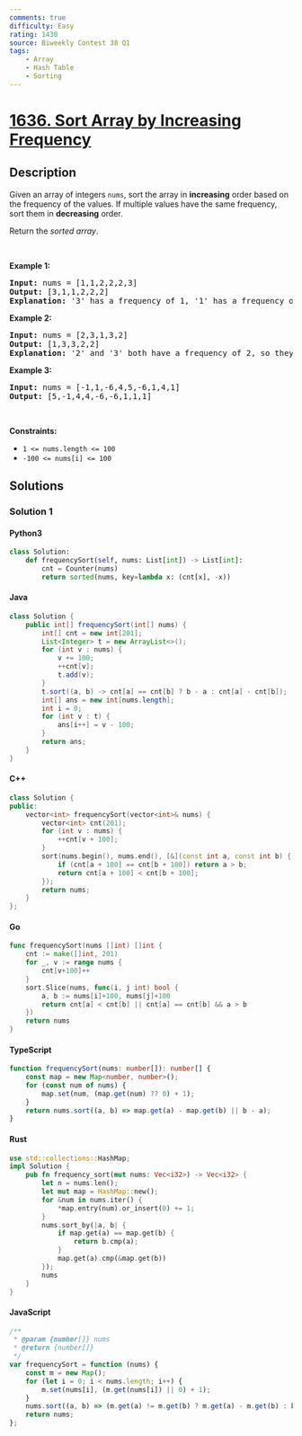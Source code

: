 ```yaml
---
comments: true
difficulty: Easy
rating: 1430
source: Biweekly Contest 38 Q1
tags:
    - Array
    - Hash Table
    - Sorting
---
```


<!-- problem:start -->

# [1636. Sort Array by Increasing Frequency](https://leetcode.com/problems/sort-array-by-increasing-frequency)

## Description

<!-- description:start -->

<p>Given an array of integers <code>nums</code>, sort the array in <strong>increasing</strong> order based on the frequency of the values. If multiple values have the same frequency, sort them in <strong>decreasing</strong> order.</p>

<p>Return the <em>sorted array</em>.</p>

<p>&nbsp;</p>
<p><strong class="example">Example 1:</strong></p>

<pre>
<strong>Input:</strong> nums = [1,1,2,2,2,3]
<strong>Output:</strong> [3,1,1,2,2,2]
<strong>Explanation:</strong> &#39;3&#39; has a frequency of 1, &#39;1&#39; has a frequency of 2, and &#39;2&#39; has a frequency of 3.
</pre>

<p><strong class="example">Example 2:</strong></p>

<pre>
<strong>Input:</strong> nums = [2,3,1,3,2]
<strong>Output:</strong> [1,3,3,2,2]
<strong>Explanation:</strong> &#39;2&#39; and &#39;3&#39; both have a frequency of 2, so they are sorted in decreasing order.
</pre>

<p><strong class="example">Example 3:</strong></p>

<pre>
<strong>Input:</strong> nums = [-1,1,-6,4,5,-6,1,4,1]
<strong>Output:</strong> [5,-1,4,4,-6,-6,1,1,1]</pre>

<p>&nbsp;</p>
<p><strong>Constraints:</strong></p>

<ul>
	<li><code>1 &lt;= nums.length &lt;= 100</code></li>
	<li><code>-100 &lt;= nums[i] &lt;= 100</code></li>
</ul>

<!-- description:end -->

## Solutions

<!-- solution:start -->

### Solution 1

<!-- tabs:start -->

#### Python3

```python
class Solution:
    def frequencySort(self, nums: List[int]) -> List[int]:
        cnt = Counter(nums)
        return sorted(nums, key=lambda x: (cnt[x], -x))
```

#### Java

```java
class Solution {
    public int[] frequencySort(int[] nums) {
        int[] cnt = new int[201];
        List<Integer> t = new ArrayList<>();
        for (int v : nums) {
            v += 100;
            ++cnt[v];
            t.add(v);
        }
        t.sort((a, b) -> cnt[a] == cnt[b] ? b - a : cnt[a] - cnt[b]);
        int[] ans = new int[nums.length];
        int i = 0;
        for (int v : t) {
            ans[i++] = v - 100;
        }
        return ans;
    }
}
```

#### C++

```cpp
class Solution {
public:
    vector<int> frequencySort(vector<int>& nums) {
        vector<int> cnt(201);
        for (int v : nums) {
            ++cnt[v + 100];
        }
        sort(nums.begin(), nums.end(), [&](const int a, const int b) {
            if (cnt[a + 100] == cnt[b + 100]) return a > b;
            return cnt[a + 100] < cnt[b + 100];
        });
        return nums;
    }
};
```

#### Go

```go
func frequencySort(nums []int) []int {
	cnt := make([]int, 201)
	for _, v := range nums {
		cnt[v+100]++
	}
	sort.Slice(nums, func(i, j int) bool {
		a, b := nums[i]+100, nums[j]+100
		return cnt[a] < cnt[b] || cnt[a] == cnt[b] && a > b
	})
	return nums
}
```

#### TypeScript

```ts
function frequencySort(nums: number[]): number[] {
    const map = new Map<number, number>();
    for (const num of nums) {
        map.set(num, (map.get(num) ?? 0) + 1);
    }
    return nums.sort((a, b) => map.get(a) - map.get(b) || b - a);
}
```

#### Rust

```rust
use std::collections::HashMap;
impl Solution {
    pub fn frequency_sort(mut nums: Vec<i32>) -> Vec<i32> {
        let n = nums.len();
        let mut map = HashMap::new();
        for &num in nums.iter() {
            *map.entry(num).or_insert(0) += 1;
        }
        nums.sort_by(|a, b| {
            if map.get(a) == map.get(b) {
                return b.cmp(a);
            }
            map.get(a).cmp(&map.get(b))
        });
        nums
    }
}
```

#### JavaScript

```js
/**
 * @param {number[]} nums
 * @return {number[]}
 */
var frequencySort = function (nums) {
    const m = new Map();
    for (let i = 0; i < nums.length; i++) {
        m.set(nums[i], (m.get(nums[i]) || 0) + 1);
    }
    nums.sort((a, b) => (m.get(a) != m.get(b) ? m.get(a) - m.get(b) : b - a));
    return nums;
};
```

<!-- tabs:end -->

<!-- solution:end -->

<!-- problem:end -->
